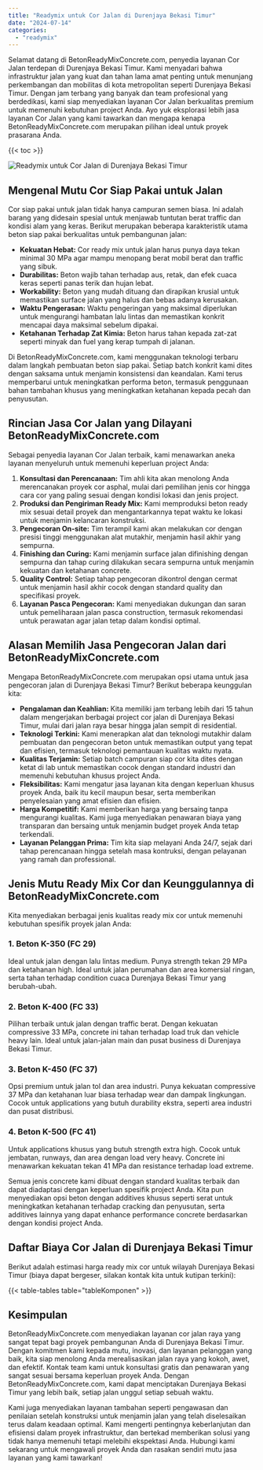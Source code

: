 ```yaml
---
title: "Readymix untuk Cor Jalan di Durenjaya Bekasi Timur"
date: "2024-07-14"
categories: 
  - "readymix"
---
```


Selamat datang di BetonReadyMixConcrete.com, penyedia layanan Cor Jalan terdepan di Durenjaya Bekasi Timur. Kami menyadari bahwa infrastruktur jalan yang kuat dan tahan lama amat penting untuk menunjang perkembangan dan mobilitas di kota metropolitan seperti Durenjaya Bekasi Timur. Dengan jam terbang yang banyak dan team profesional yang berdedikasi, kami siap menyediakan layanan Cor Jalan berkualitas premium untuk memenuhi kebutuhan project Anda. Ayo yuk eksplorasi lebih jasa layanan Cor Jalan yang kami tawarkan dan mengapa kenapa BetonReadyMixConcrete.com merupakan pilihan ideal untuk proyek prasarana Anda.

{{< toc >}}

![Readymix untuk Cor Jalan di Durenjaya Bekasi Timur](https://betoncor8.github.io/cor/harga-beton-readymix-concrete%20(32).png)

## Mengenal Mutu Cor Siap Pakai untuk Jalan

Cor siap pakai untuk jalan tidak hanya campuran semen biasa. Ini adalah barang yang didesain spesial untuk menjawab tuntutan berat traffic dan kondisi alam yang keras. Berikut merupakan beberapa karakteristik utama beton siap pakai berkualitas untuk pembangunan jalan:

- **Kekuatan Hebat:** Cor ready mix untuk jalan harus punya daya tekan minimal 30 MPa agar mampu menopang berat mobil berat dan traffic yang sibuk.
- **Durabilitas:** Beton wajib tahan terhadap aus, retak, dan efek cuaca keras seperti panas terik dan hujan lebat.
- **Workability:** Beton yang mudah dituang dan dirapikan krusial untuk memastikan surface jalan yang halus dan bebas adanya kerusakan.
- **Waktu Pengerasan:** Waktu pengeringan yang maksimal diperlukan untuk mengurangi hambatan lalu lintas dan memastikan konkrit mencapai daya maksimal sebelum dipakai.
- **Ketahanan Terhadap Zat Kimia:** Beton harus tahan kepada zat-zat seperti minyak dan fuel yang kerap tumpah di jalanan.

Di BetonReadyMixConcrete.com, kami menggunakan teknologi terbaru dalam langkah pembuatan beton siap pakai. Setiap batch konkrit kami dites dengan saksama untuk menjamin konsistensi dan keandalan. Kami terus memperbarui untuk meningkatkan performa beton, termasuk penggunaan bahan tambahan khusus yang meningkatkan ketahanan kepada pecah dan penyusutan.

## Rincian Jasa Cor Jalan yang Dilayani BetonReadyMixConcrete.com

Sebagai penyedia layanan Cor Jalan terbaik, kami menawarkan aneka layanan menyeluruh untuk memenuhi keperluan project Anda:

1. **Konsultasi dan Perencanaan:** Tim ahli kita akan menolong Anda merencanakan proyek cor asphal, mulai dari pemilihan jenis cor hingga cara cor yang paling sesuai dengan kondisi lokasi dan jenis project.
2. **Produksi dan Pengiriman Ready Mix:** Kami memproduksi beton ready mix sesuai detail proyek dan mengantarkannya tepat waktu ke lokasi untuk menjamin kelancaran konstruksi.
3. **Pengecoran On-site:** Tim terampil kami akan melakukan cor dengan presisi tinggi menggunakan alat mutakhir, menjamin hasil akhir yang sempurna.
4. **Finishing dan Curing:** Kami menjamin surface jalan difinishing dengan sempurna dan tahap curing dilakukan secara sempurna untuk menjamin kekuatan dan ketahanan concrete.
5. **Quality Control:** Setiap tahap pengecoran dikontrol dengan cermat untuk menjamin hasil akhir cocok dengan standard quality dan specifikasi proyek.
6. **Layanan Pasca Pengecoran:** Kami menyediakan dukungan dan saran untuk pemeliharaan jalan pasca construction, termasuk rekomendasi untuk perawatan agar jalan tetap dalam kondisi optimal.

## Alasan Memilih Jasa Pengecoran Jalan dari BetonReadyMixConcrete.com

Mengapa BetonReadyMixConcrete.com merupakan opsi utama untuk jasa pengecoran jalan di Durenjaya Bekasi Timur? Berikut beberapa keunggulan kita:

- **Pengalaman dan Keahlian:** Kita memiliki jam terbang lebih dari 15 tahun dalam mengerjakan berbagai project cor jalan di Durenjaya Bekasi Timur, mulai dari jalan raya besar hingga jalan sempit di residential.
- **Teknologi Terkini:** Kami menerapkan alat dan teknologi mutakhir dalam pembuatan dan pengecoran beton untuk memastikan output yang tepat dan efisien, termasuk teknologi pemantauan kualitas waktu nyata.
- **Kualitas Terjamin:** Setiap batch campuran siap cor kita dites dengan ketat di lab untuk memastikan cocok dengan standard industri dan memenuhi kebutuhan khusus project Anda.
- **Fleksibilitas:** Kami mengatur jasa layanan kita dengan keperluan khusus proyek Anda, baik itu kecil maupun besar, serta memberikan penyelesaian yang amat efisien dan efisien.
- **Harga Kompetitif:** Kami memberikan harga yang bersaing tanpa mengurangi kualitas. Kami juga menyediakan penawaran biaya yang transparan dan bersaing untuk menjamin budget proyek Anda tetap terkendali.
- **Layanan Pelanggan Prima:** Tim kita siap melayani Anda 24/7, sejak dari tahap perencanaan hingga setelah masa kontruksi, dengan pelayanan yang ramah dan professional.

## Jenis Mutu Ready Mix Cor dan Keunggulannya di BetonReadyMixConcrete.com

Kita menyediakan berbagai jenis kualitas ready mix cor untuk memenuhi kebutuhan spesifik proyek jalan Anda:

### 1\. Beton K-350 (FC 29)

Ideal untuk jalan dengan lalu lintas medium. Punya strength tekan 29 MPa dan ketahanan high. Ideal untuk jalan perumahan dan area komersial ringan, serta tahan terhadap condition cuaca Durenjaya Bekasi Timur yang berubah-ubah.

### 2\. Beton K-400 (FC 33)

Pilihan terbaik untuk jalan dengan traffic berat. Dengan kekuatan compressive 33 MPa, concrete ini tahan terhadap load truk dan vehicle heavy lain. Ideal untuk jalan-jalan main dan pusat business di Durenjaya Bekasi Timur.

### 3\. Beton K-450 (FC 37)

Opsi premium untuk jalan tol dan area industri. Punya kekuatan compressive 37 MPa dan ketahanan luar biasa terhadap wear dan dampak lingkungan. Cocok untuk applications yang butuh durability ekstra, seperti area industri dan pusat distribusi.

### 4\. Beton K-500 (FC 41)

Untuk applications khusus yang butuh strength extra high. Cocok untuk jembatan, runways, dan area dengan load very heavy. Concrete ini menawarkan kekuatan tekan 41 MPa dan resistance terhadap load extreme.

Semua jenis concrete kami dibuat dengan standard kualitas terbaik dan dapat diadaptasi dengan keperluan spesifik project Anda. Kita pun menyediakan opsi beton dengan additives khusus seperti serat untuk meningkatkan ketahanan terhadap cracking dan penyusutan, serta additives lainnya yang dapat enhance performance concrete berdasarkan dengan kondisi project Anda.

## Daftar Biaya Cor Jalan di Durenjaya Bekasi Timur

Berikut adalah estimasi harga ready mix cor untuk wilayah Durenjaya Bekasi Timur (biaya dapat bergeser, silakan kontak kita untuk kutipan terkini):

{{< table-tables table="tableKomponen" >}}

## Kesimpulan

BetonReadyMixConcrete.com menyediakan layanan cor jalan raya yang sangat tepat bagi proyek pembangunan Anda di Durenjaya Bekasi Timur. Dengan komitmen kami kepada mutu, inovasi, dan layanan pelanggan yang baik, kita siap menolong Anda merealisasikan jalan raya yang kokoh, awet, dan efektif. Kontak team kami untuk konsultasi gratis dan penawaran yang sangat sesuai bersama keperluan proyek Anda. Dengan BetonReadyMixConcrete.com, kami dapat menciptakan Durenjaya Bekasi Timur yang lebih baik, setiap jalan unggul setiap sebuah waktu.

Kami juga menyediakan layanan tambahan seperti pengawasan dan penilaian setelah konstruksi untuk menjamin jalan yang telah diselesaikan terus dalam keadaan optimal. Kami mengerti pentingnya keberlanjutan dan efisiensi dalam proyek infrastruktur, dan bertekad memberikan solusi yang tidak hanya memenuhi tetapi melebihi ekspektasi Anda. Hubungi kami sekarang untuk mengawali proyek Anda dan rasakan sendiri mutu jasa layanan yang kami tawarkan!
